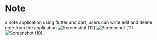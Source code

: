 # Note
a note application using flutter and dart, users can write edit and delete note from the application ![Screenshot (12)](https://user-images.githubusercontent.com/100732124/192087356-c675c3d1-64fc-461b-8cec-b5937304d6c7.png)
![Screenshot (11)](https://user-images.githubusercontent.com/100732124/192087362-86080aa8-821c-4e7e-9d7a-0737732cd19b.png)
![Screenshot (10)](https://user-images.githubusercontent.com/100732124/192087363-73388c45-0008-49ed-bd52-aa29bed6ca1a.png)
